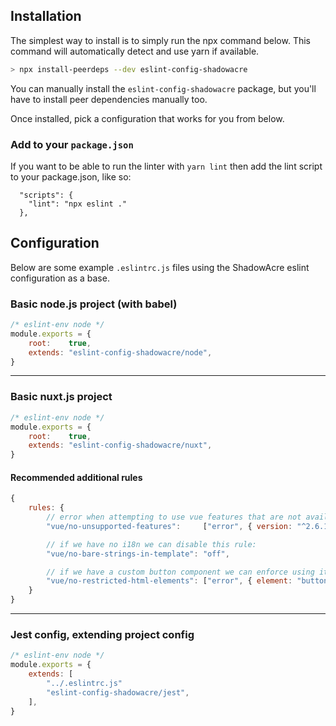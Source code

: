 ## Installation
The simplest way to install is to simply run the npx command below. This command will automatically detect and use yarn if available.
```bash
> npx install-peerdeps --dev eslint-config-shadowacre
```
You can manually install the `eslint-config-shadowacre` package, but you'll have to install peer dependencies manually too.

Once installed, pick a configuration that works for you from below.

### Add to your `package.json`
If you want to be able to run the linter with `yarn lint` then add the lint script to your package.json, like so:

```
  "scripts": {
    "lint": "npx eslint ."
  },
```

## Configuration
Below are some example `.eslintrc.js` files using the ShadowAcre eslint configuration as a base.

### Basic node.js project (with babel)

```js
/* eslint-env node */
module.exports = {
	root:    true,
	extends: "eslint-config-shadowacre/node",
}
```

---

### Basic nuxt.js project
```js
/* eslint-env node */
module.exports = {
	root:    true,
	extends: "eslint-config-shadowacre/nuxt",
}
```

#### Recommended additional rules
```js
{
	rules: {
		// error when attempting to use vue features that are not available in the projects version of vue:
		"vue/no-unsupported-features":     ["error", { version: "^2.6.14" }],

		// if we have no i18n we can disable this rule:
		"vue/no-bare-strings-in-template": "off",

		// if we have a custom button component we can enforce using it:
		"vue/no-restricted-html-elements": ["error", { element: "button", message: "Please us the custom <SimpleButton /> component" }],
	}
}
```

---

### Jest config, extending project config
```js
/* eslint-env node */
module.exports = {
	extends: [
		"../.eslintrc.js"
		"eslint-config-shadowacre/jest",
	],
}
```
